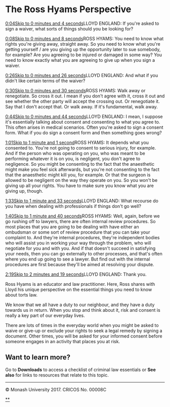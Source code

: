 # The Ross Hyams Perspective

[0:04Skip to 0 minutes and 4 seconds](https://www.futurelearn.com/courses/law-for-non-lawyers/3/steps/207438#)LLOYD ENGLAND: If you're asked to sign a waiver, what sorts of things should you be looking for?

[0:08Skip to 0 minutes and 8 seconds](https://www.futurelearn.com/courses/law-for-non-lawyers/3/steps/207438#)ROSS HYAMS: You need to know what rights you're giving away, straight away. So you need to know what you're getting yourself / are you giving up the opportunity later to sue somebody, for example? Are you agreeing to be injured or damaged in some way? You need to know exactly what you are agreeing to give up when you sign a waiver.

[0:26Skip to 0 minutes and 26 seconds](https://www.futurelearn.com/courses/law-for-non-lawyers/3/steps/207438#)LLOYD ENGLAND: And what if you didn't like certain terms of the waiver?

[0:30Skip to 0 minutes and 30 seconds](https://www.futurelearn.com/courses/law-for-non-lawyers/3/steps/207438#)ROSS HYAMS: Walk away or renegotiate. So cross it out. I mean if you don't agree with it, cross it out and see whether the other party will accept the crossing out. Or renegotiate it. Say that I don't accept that. Or walk away. If it's fundamental, walk away.

[0:44Skip to 0 minutes and 44 seconds](https://www.futurelearn.com/courses/law-for-non-lawyers/3/steps/207438#)LLOYD ENGLAND: I mean, I suppose it's essentially talking about consent and consenting to what you agree to. This often arises in medical scenarios. Often you're asked to sign a consent form. What if you do sign a consent form and then something goes wrong?

[1:01Skip to 1 minute and 1 second](https://www.futurelearn.com/courses/law-for-non-lawyers/3/steps/207438#)ROSS HYAMS: It depends what you consented to. You're not going to consent to serious injury, for example. And if the person who was operating on you, who was meant to be performing whatever it is on you, is negligent, you don't agree to negligence. So you might be consenting to the fact that the anaesthetic might make you feel sick afterwards, but you're not consenting to the fact that the anaesthetic might kill you, for example. Or that the surgeon is allowed to be negligent on the way they operate on you. So you won't be giving up all your rights. You have to make sure you know what you are giving up, though.

[1:33Skip to 1 minute and 33 seconds](https://www.futurelearn.com/courses/law-for-non-lawyers/3/steps/207438#)LLOYD ENGLAND: What recourse do you have when dealing with professionals if things don't go well?

[1:40Skip to 1 minute and 40 seconds](https://www.futurelearn.com/courses/law-for-non-lawyers/3/steps/207438#)ROSS HYAMS: Well, again, before we go rushing off to lawyers, there are often internal review procedures. So most places that you are going to be dealing with have either an ombudsman or some sort of review procedure that you can take your complaint to. And they're internal procedures, they're independent bodies who will assist you in working your way through the problem, who will negotiate for you and with you. And if that doesn't succeed in satisfying your needs, then you can go externally to other processes, and that's often where you end up going to see a lawyer. But find out with the internal procedures are first because they'll be aimed at resolving your dispute.

[2:19Skip to 2 minutes and 19 seconds](https://www.futurelearn.com/courses/law-for-non-lawyers/3/steps/207438#)LLOYD ENGLAND: Thank you.

Ross Hyams is an educator and law practitioner. Here, Ross shares with Lloyd his unique perspective on the essential things you need to know about torts law.

We know that we all have a duty to our neighbour, and they have a duty towards us in return. When you stop and think about it, risk and consent is really a key part of our everyday lives.

There are lots of times in the everyday world when you might be asked to waive or give-up or exclude your rights to seek a legal remedy by signing a document. Other times, you will be asked for your informed consent before someone engages in an activity that places you at risk.

## Want to learn more?

Go to **Downloads** to access a checklist of criminal law essentials or **See also** for links to resources that relate to this topic.

------

© Monash University 2017. CRICOS No. 00008C

[**](https://www.futurelearn.com/courses/law-for-non-lawyers/3/steps/207438#fl-comments)